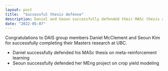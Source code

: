 ```yaml
---
layout: post
title:  "Successful thesis defense"
description: Daniel and Seoun successfully defended their MASc thesis and MEng project respectively
date: "2022-05-07"
---
```


Congratulations to DAIS group members Daniel McClement and Seoun Kim for successfully completing their Masters research at UBC.

- Daniel successfully defended his MASc thesis on meta-reinforcement learning
- Seoun successfully defended her MEng project on crop yield modeling